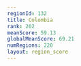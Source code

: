 ```yaml
---
regionId: 132
title: Colombia
rank: 202
meanScore: 59.13
globalMeanScore: 69.21
numRegions: 220
layout: region_score
---
```


